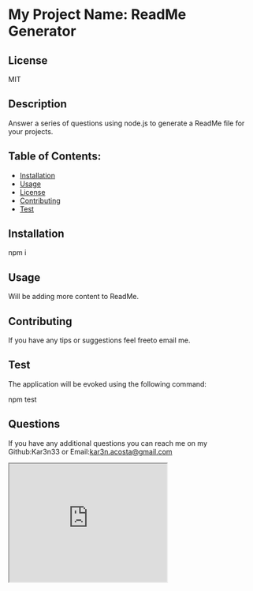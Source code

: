 # My Project Name: ReadMe Generator
## License
  MIT

## Description 
  Answer a series of questions using node.js to generate a ReadMe file for your projects.

## Table of Contents:
      
  * [Installation](#installation)
  * [Usage](#usage)
  * [License](#license)
  * [Contributing](#contributing)
  * [Test](#test)
    
## Installation
  npm i

## Usage 
  Will be adding more content to ReadMe.

## Contributing 
  If you have any tips or suggestions feel freeto email me.

## Test 
The application will be evoked using the following command:

  npm test

    
## Questions
If you have any additional questions you can reach me on my Github:Kar3n33 or Email:kar3n.acosta@gmail.com

<iframe src="https://drive.google.com/file/d/1dX49KWe26MOXxTL5EdIOWKayoTZSwiih/preview" width="320" height="240"></iframe>